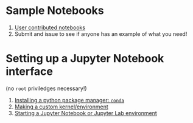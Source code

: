 # Sample Notebooks
1. [User contributed notebooks](https://github.com/ocp-cmdg/ingrid2python/tree/main/notebooks)
2. Submit and issue to see if anyone has an example of what you need!

# Setting up a Jupyter Notebook interface
(no `root` priviledges necessary!)
1. [Installing a python package manager: `conda`](https://ocp-cmdg.github.io/ingrid2python/pages/install_conda.html)
2. [Making a custom kernel/environment](https://ocp-cmdg.github.io/ingrid2python/user_environment.html)
3. [Starting a Jupyter Notebook or Jupyter Lab environment](https://ocp-cmdg.github.io/ingrid2python/pages/JupyterWithTunnel.html)
